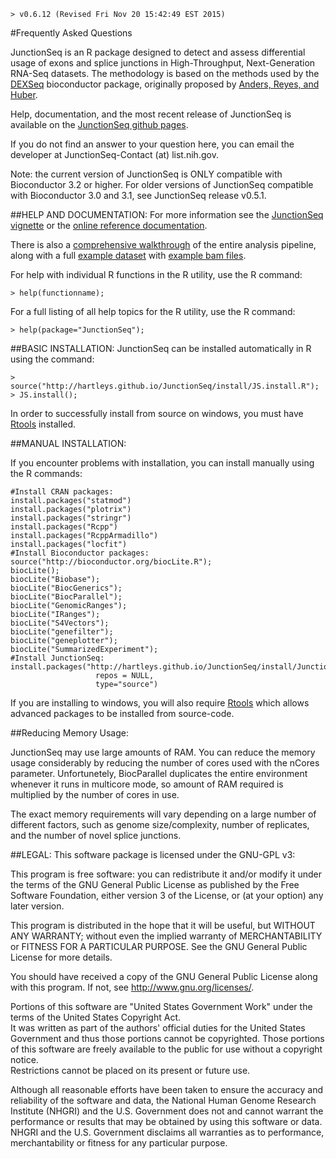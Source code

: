     > v0.6.12 (Revised Fri Nov 20 15:42:49 EST 2015)

#Frequently Asked Questions

JunctionSeq is an R package designed to detect and assess 
differential usage of exons and splice junctions in High-Throughput, Next-Generation RNA-Seq datasets. 
The methodology is based on the methods used by the [DEXSeq](http://www.bioconductor.org/packages/release/bioc/html/DEXSeq.html) 
bioconductor package, originally proposed by [Anders, Reyes, and Huber](http://www.ncbi.nlm.nih.gov/pubmed/22722343).

Help, documentation, and the most recent release of JunctionSeq is available on the 
[JunctionSeq github pages](http://hartleys.github.io/JunctionSeq/index.html).

If you do not find an answer to your question here, you can email the developer at JunctionSeq-Contact (at) list.nih.gov.

Note: the current version of JunctionSeq is ONLY compatible with Bioconductor 3.2 or higher.
For older versions of JunctionSeq compatible with Bioconductor 3.0 and 3.1, see JunctionSeq release v0.5.1.

##HELP AND DOCUMENTATION:
For more information see the [JunctionSeq vignette](http://hartleys.github.io/JunctionSeq/doc/JunctionSeq.pdf) or the 
[online reference documentation](http://hartleys.github.io/JunctionSeq/Rhtml/index.html).

There is also a [comprehensive walkthrough](http://hartleys.github.io/JunctionSeq/doc/example-walkthrough.pdf) of 
the entire analysis pipeline, along with a full 
[example dataset](https://dl.dropboxusercontent.com/u/103621176/pipelineWalkthrough/QoRTsPipelineWalkthrough.zip) with 
[example bam files](https://dl.dropboxusercontent.com/u/103621176/pipelineWalkthrough/bamfiles.zip).

For help with individual R functions in the R utility, use the R 
command:

    > help(functionname);

For a full listing of all help topics for the R utility, use the R 
command: 

    > help(package="JunctionSeq");

##BASIC INSTALLATION:
JunctionSeq can be installed automatically in R using the command:

    > source("http://hartleys.github.io/JunctionSeq/install/JS.install.R");
    > JS.install();

In order to successfully install from source on windows, you must have [Rtools](https://cran.r-project.org/bin/windows/Rtools/) installed.

##MANUAL INSTALLATION:

If you encounter problems with installation, you can install manually using the R commands:

    #Install CRAN packages:
    install.packages("statmod")
    install.packages("plotrix")
    install.packages("stringr")
    install.packages("Rcpp")
    install.packages("RcppArmadillo")
    install.packages("locfit")
    #Install Bioconductor packages:
    source("http://bioconductor.org/biocLite.R");
    biocLite();
    biocLite("Biobase");
    biocLite("BiocGenerics");
    biocLite("BiocParallel");
    biocLite("GenomicRanges");
    biocLite("IRanges");
    biocLite("S4Vectors");
    biocLite("genefilter");
    biocLite("geneplotter");
    biocLite("SummarizedExperiment");
    #Install JunctionSeq:
    install.packages("http://hartleys.github.io/JunctionSeq/install/JunctionSeq_LATEST.tar.gz", 
                       repos = NULL, 
                       type="source")

If you are installing to windows, you will also require [Rtools](https://cran.r-project.org/bin/windows/Rtools/) 
which allows advanced packages to be installed from source-code.

##Reducing Memory Usage:

JunctionSeq may use large amounts of RAM. You can reduce the memory usage considerably by reducing the number of cores used with the nCores parameter. 
Unfortunetely, BiocParallel duplicates the entire environment whenever it runs in multicore mode, so amount of RAM required is multiplied by the number of cores in 
use.

The exact memory requirements will vary depending on a large number of different factors, such as genome size/complexity, number of replicates, and the number of novel splice junctions.

##LEGAL:
This software package is licensed under the GNU-GPL v3:

This program is free software: you can redistribute it and/or modify
it under the terms of the GNU General Public License as published by
the Free Software Foundation, either version 3 of the License, or
(at your option) any later version.

This program is distributed in the hope that it will be useful,
but WITHOUT ANY WARRANTY; without even the implied warranty of
MERCHANTABILITY or FITNESS FOR A PARTICULAR PURPOSE.  See the
GNU General Public License for more details.

You should have received a copy of the GNU General Public License
along with this program.  If not, see <http://www.gnu.org/licenses/>.

Portions of this software are "United States Government Work" 
under the terms of the United States Copyright Act.  
It was written as part of the authors' official duties for the 
United States Government and thus those portions cannot be 
copyrighted.  Those portions of this software are freely 
available to the public for use without a copyright notice.  
Restrictions cannot be placed on its present or future use.

Although all reasonable efforts have been taken to ensure the 
accuracy and reliability of the software and data, the National 
Human Genome Research Institute (NHGRI) and the U.S. Government 
does not and cannot warrant the performance or results that may 
be obtained by using this software or data.  NHGRI and the U.S. 
Government disclaims all warranties as to performance, 
merchantability or fitness for any particular purpose.
